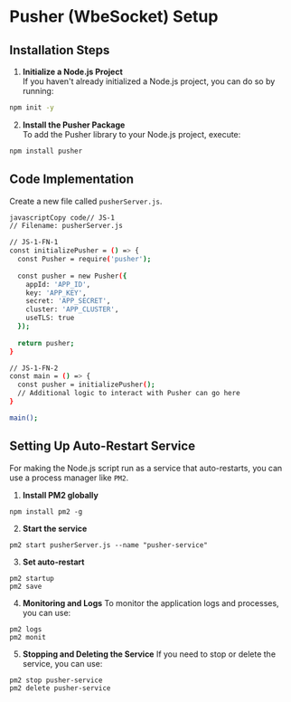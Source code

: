 # Pusher (WbeSocket) Setup

## Installation Steps

1. **Initialize a Node.js Project**  
    If you haven't already initialized a Node.js project, you can do so by running:
    
```sh
npm init -y
```
    
2. **Install the Pusher Package**  
    To add the Pusher library to your Node.js project, execute:
    
```sh
npm install pusher
```
    

## Code Implementation
Create a new file called `pusherServer.js`.

```sh
javascriptCopy code// JS-1
// Filename: pusherServer.js

// JS-1-FN-1
const initializePusher = () => {
  const Pusher = require('pusher');
  
  const pusher = new Pusher({
    appId: 'APP_ID',
    key: 'APP_KEY',
    secret: 'APP_SECRET',
    cluster: 'APP_CLUSTER',
    useTLS: true
  });
  
  return pusher;
}

// JS-1-FN-2
const main = () => {
  const pusher = initializePusher();
  // Additional logic to interact with Pusher can go here
}

main();
```

## Setting Up Auto-Restart Service

For making the Node.js script run as a service that auto-restarts, you can use a process manager like `PM2`.

1. **Install PM2 globally**

```
npm install pm2 -g
```
    
2. **Start the service**
    
```
pm2 start pusherServer.js --name "pusher-service"
```
    
3. **Set auto-restart**
    
```
pm2 startup
pm2 save
```
    
4. **Monitoring and Logs** To monitor the application logs and processes, you can use:
    
```
pm2 logs
pm2 monit
```
    
5. **Stopping and Deleting the Service** If you need to stop or delete the service, you can use:
    
```
pm2 stop pusher-service
pm2 delete pusher-service
```
